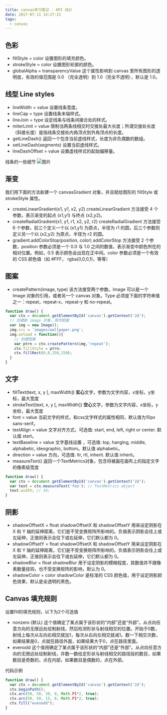 ```yaml
---
title: canvas学习笔记 - API（02）
date: 2017-07-11 14:27:21
tags:
  - canvas
---
```


## 色彩

- fillStyle = color               设置图形的填充颜色。
- strokeStyle = color         设置图形轮廓的颜色。
- globalAlpha = transparencyValue  这个属性影响到 canvas 里所有图形的透明度，有效的值范围是 0.0 （完全透明）到 1.0（完全不透明），默认是 1.0。

## 线型 Line styles

- lineWidth = value 设置线条宽度。
- lineCap = type     设置线条末端样式。
- lineJoin = type     设定线条与线条间接合处的样式。
- miterLimit = value  限制当两条线相交时交接处最大长度；所谓交接处长度（斜接长度）是指线条交接处内角顶点到外角顶点的长度。
- getLineDash()       返回一个包含当前虚线样式，长度为非负偶数的数组。
- setLineDash(segments)   设置当前虚线样式。
- lineDashOffset = value      设置虚线样式的起始偏移量。

线条的一些细节
![图片](https://mdn.mozillademos.org/files/201/canvas-grid.png "title" )

## 渐变

我们用下面的方法新建一个 canvasGradient 对象，并且赋给图形的 fillStyle 或 strokeStyle 属性。

- createLinearGradient(x1, y1, x2, y2)             createLinearGradient 方法接受 4 个参数，表示渐变的起点 (x1,y1) 与终点 (x2,y2)。
- createRadialGradient(x1, y1, r1, x2, y2, r2)   createRadialGradient 方法接受 6 个参数，前三个定义一个以 (x1,y1) 为原点，半径为 r1 的圆，后三个参数则定义另一个以 (x2,y2) 为原点，半径为 r2 的圆。
- gradient.addColorStop(position, color)         addColorStop 方法接受 2 个参数，position 参数必须是一个 0.0 与 1.0 之间的数值，表示渐变中颜色所在的相对位置。例如，0.5 表示颜色会出现在正中间。color 参数必须是一个有效的 CSS 颜色值（如 #FFF， rgba(0,0,0,1)，等等）


## 图案
- createPattern(image, type)  该方法接受两个参数。Image 可以是一个 Image 对象的引用，或者另一个 canvas 对象。Type 必须是下面的字符串值之一：repeat，repeat-x，repeat-y 和 no-repeat。
```javascript
function draw() {
  var ctx = document.getElementById('canvas').getContext('2d');
  // 创建新 image 对象，用作图案
  var img = new Image();
  img.src = 'images/wallpaper.png';
  img.onload = function(){
    // 创建图案
    var ptrn = ctx.createPattern(img,'repeat');
    ctx.fillStyle = ptrn;
    ctx.fillRect(0,0,150,150);
  }
}
```

## 文字
- fillText(text, x, y [, maxWidth])       **实心**文字，参数为文字内容，x坐标，y坐标，最大宽度
- strokeText(text, x, y [, maxWidth]) **空心**文字，参数为文字内容，x坐标，y坐标，最大宽度
- font = value  当前文字的样式，和css文字样式的属性相同，默认值为10px sans-serif。
- textAlign = value  文字对齐方式，可选值: start, end, left, right or center. 默认值 start。
- textBaseline = value 文字基线设置 ，可选值: top, hanging, middle, alphabetic, ideographic, bottom。默认值 alphabetic。
- direction = value  方向，可选值: ltr, rtl, inherit. 默认值 inherit。
- measureText() 返回一个TextMetrics对象，包含将被画在画布上的指定文字的像素级宽度
```javascript
function draw() {
  var ctx = document.getElementById('canvas').getContext('2d');
  var text = ctx.measureText('foo'); // TextMetrics object
  text.width; // 16;
}
```

## 阴影
- shadowOffsetX = float
shadowOffsetX 和 shadowOffsetY 用来设定阴影在 X 和 Y 轴的延伸距离，它们是不受变换矩阵所影响的。负值表示阴影会往上或左延伸，正值则表示会往下或右延伸，它们默认都为 0。
- shadowOffsetY = float
shadowOffsetX 和 shadowOffsetY 用来设定阴影在 X 和 Y 轴的延伸距离，它们是不受变换矩阵所影响的。负值表示阴影会往上或左延伸，正值则表示会往下或右延伸，它们默认都为 0。
- shadowBlur = float
shadowBlur 用于设定阴影的模糊程度，其数值并不跟像素数量挂钩，也不受变换矩阵的影响，默认为 0。
- shadowColor = color
shadowColor 是标准的 CSS 颜色值，用于设定阴影颜色效果，默认是全透明的黑色。

## Canvas 填充规则
设置fill的填充规则，以下为2个可选值
- nonzero (默认)
这个值确定了某点属于该形状的“内部”还是“外部”。从点向任意方向的无限远处绘制射线，然后检测形状与射线相交的位置。开始于0数，射线上每次从左向右相交就加1，每次从右向左相交就减1。数一下相交次数，如果结果是0，点就在路径外面，如果结果大于0，点在路径里面。
- evenodd
这个值用确定了某点属于该形状的“内部”还是“外部”。从点向任意方向的无限远处绘制射线，并数一数给定形状与射线相交的路径段的数目，如果数目是奇数的，点在内部，如果数目是偶数的，点在外部。

代码示例
```javascript
function draw() {
  var ctx = document.getElementById('canvas').getContext('2d'); 
  ctx.beginPath(); 
  ctx.arc(50, 50, 30, 0, Math.PI*2, true);
  ctx.arc(50, 50, 15, 0, Math.PI*2, true);
  ctx.fill("evenodd");
}
```
